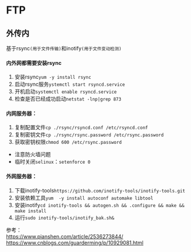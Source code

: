 # FTP

## 外传内
基于rsync`(用于文件传输)`和inotify`(用于文件变动检测)`

#### 内外网都需要安装rsync
1. 安装rsync`yum -y install rsync`
2. 启动rsync服务`ystemctl start rsyncd.service`
3. 开机启动`systemctl enable rsyncd.service`
4. 检查是否已经成功启动`netstat -lnp|grep 873`

#### 内网服务器：
1. 复制配置文件`cp ./rsync/rsyncd.conf /etc/rsyncd.conf`
2. 复制密钥文件`cp ./rsync/rsync.password /etc/rsync.password`
3. 获取密钥权限`chmod 600 /etc/rsync.password`

* 注意防火墙问题
* 临时关闭`selinux`：`setenforce 0`
#### 外网服务器：
1. 下载inotify-tools`https://github.com/inotify-tools/inotify-tools.git`
2. 安装依赖工具`yum  -y install autoconf automake libtool`
3. 安装inotify`cd inotify-tools && autogen.sh && .configure && make && make install`
4. 运行`sudo inotify-tools/inotify_bak.sh&`


参考：  
https://www.pianshen.com/article/2536273844/  
https://www.cnblogs.com/guarderming/p/10929081.html

